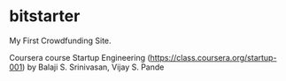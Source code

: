 bitstarter
==========
My First Crowdfunding Site.

Coursera course Startup Engineering (https://class.coursera.org/startup-001) by Balaji S. Srinivasan, Vijay S. Pande
